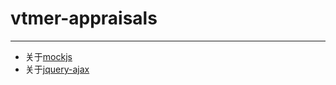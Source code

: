 # vtmer-appraisals

---
+ 关于[mockjs](http://mockjs.com/)
+ 关于[jquery-ajax](http://www.jquery123.com/category/ajax/global-ajax-event-handlers/)

